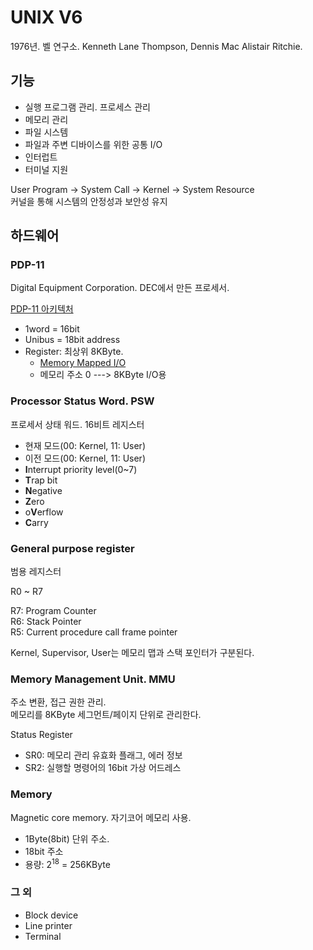 # UNIX V6

1976년. 벨 연구소. Kenneth Lane Thompson, Dennis Mac Alistair Ritchie.

## 기능

- 실행 프로그램 관리. 프로세스 관리
- 메모리 관리
- 파일 시스템
- 파일과 주변 디바이스를 위한 공통 I/O
- 인터럽트
- 터미널 지원

User Program -> System Call -> Kernel -> System Resource  
커널을 통해 시스템의 안정성과 보안성 유지

## 하드웨어

### PDP-11

Digital Equipment Corporation. DEC에서 만든 프로세서.

[PDP-11 아키텍처](https://en.wikipedia.org/wiki/PDP-11_architecture)

- 1word = 16bit  
- Unibus = 18bit address
- Register: 최상위 8KByte.
  - [Memory Mapped I/O](https://ko.wikipedia.org/wiki/메모리_맵_입출력)
  - 메모리 주소 0 ---> 8KByte I/O용

### Processor Status Word. PSW

프로세서 상태 워드. 16비트 레지스터

- 현재 모드(00: Kernel, 11: User)
- 이전 모드(00: Kernel, 11: User)
- **I**nterrupt priority level(0~7)
- **T**rap bit
- **N**egative
- **Z**ero
- o**V**erflow
- **C**arry

### General purpose register

범용 레지스터

R0 ~ R7

R7: Program Counter  
R6: Stack Pointer  
R5: Current procedure call frame pointer

Kernel, Supervisor, User는 메모리 맵과 스택 포인터가 구분된다.

### Memory Management Unit. MMU

주소 변환, 접근 권한 관리.  
메모리를 8KByte 세그먼트/페이지 단위로 관리한다.

Status Register
- SR0: 메모리 관리 유효화 플래그, 에러 정보
- SR2: 실행할 명령어의 16bit 가상 어드레스

### Memory

Magnetic core memory. 자기코어 메모리 사용.

- 1Byte(8bit) 단위 주소.  
- 18bit 주소
- 용량: 2<sup>18</sup> = 256KByte

### 그 외

- Block device
- Line printer
- Terminal
